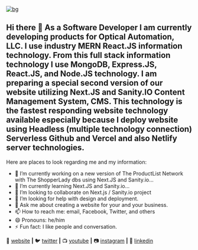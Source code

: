 

[![bg][banner]][website]


[banner]: https://raw.githubusercontent.com/javakian/javakian/master/1.png


<h3>

## Hi there 👋 As a Software Developer I am currently developing products for Optical Automation, LLC. I use industry MERN React.JS information technology. From this full stack information technology I use MongoDB, Express.JS, React.JS, and Node.JS technology. I am preparing a special second version of our website utilizing Next.JS and Sanity.IO Content Management System, CMS. This technology is the fastest responding website technology available especially because I deploy website using Headless (multiple technology connection) Serverless Github and Vercel and also Netlify server technologies.</h3>

Here are places to look regarding me and my information:

- 🔭 I’m currently working on a new version of The ProductList Network with The ShopperLady dbs using Next.JS and Sanity.io...
- 🌱 I’m currently learning Next.JS and Sanity.io...
- 👯 I’m looking to collaborate on Next.js / Sanity.io project
- 🤔 I’m looking for help with design and deployment.
- 💬 Ask me about creating a website for your and your business.
- 📫 How to reach me: email, Facebook, Twitter, and others
- 😄 Pronouns: he/him
- ⚡ Fun fact: I like people and conversation.

🏡 [website][website] **|** 
🐦 [twitter][twitter] **|** 
📺 [youtube][youtube] **|** 
📷 [instagram][instagram] **|** 
👔 [linkedin][linkedin]


[react]: http://reactjs.org
[firebase]: https://firebase.google.com
[styled]: https://styled-components.com
[jamstack]: https://jamstack.org
[next]: https://nextjs.org
[typescript]: https://www.typescriptlang.org
[website]: http://www.jamesavakian.com
[twitter]: https://twitter.com/javakian
[youtube]: https://www.youtube.com/channel/UCJ4W2V7CUMbj6jC_Qt0a2Ug
[instagram]: https://www.instagram.com/jamesavakian/
[linkedin]: https://www.linkedin.com/in/james-l-avakian-13500713/

